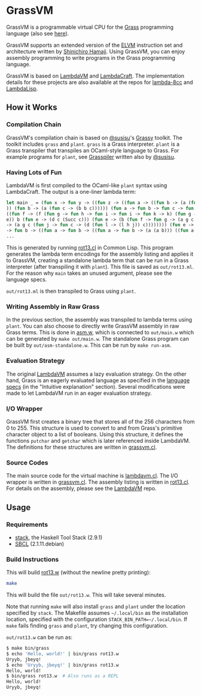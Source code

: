 # GrassVM
GrassVM is a programmable virtual CPU for the [Grass](http://www.blue.sky.or.jp/grass/) programming language (also see [here](https://esolangs.org/wiki/Grass)).

GrassVM supports an extended version of the [ELVM](https://github.com/shinh/elvm) instruction set and architecture written by [Shinichiro Hamaji](https://github.com/shinh).
Using GrassVM, you can enjoy assembly programming to write programs in the Grass programming language.

GrassVM is based on [LambdaVM](https://github.com/woodrush/lambdavm) and [LambdaCraft](https://github.com/woodrush/lambdacraft).
The implementation details for these projects are also available at the repos for [lambda-8cc](https://github.com/woodrush/lambda-8cc) and [LambdaLisp](https://github.com/woodrush/lambdalisp).


## How it Works
### Compilation Chain
GrassVM's compilation chain is based on [@susisu](https://github.com/susisu)'s [Grassy](https://github.com/susisu/Grassy) toolkit.
The toolkit includes `grass` and `plant`.
`grass` is a Grass interpreter.
`plant` is a Grass transpiler that transpiles an OCaml-style language to Grass.
For example programs for `plant`, see [Grasspiler](https://github.com/susisu/Grasspiler) written also by [@susisu](https://github.com/susisu).

### Having Lots of Fun
LambdaVM is first compiled to the OCaml-like `plant` syntax using LambdaCraft.
The output is a one-liner lambda term:

```ocaml
let main _ = (fun x -> fun y -> ((fun z -> ((fun a -> ((fun b -> (a (fun c -> (b b c))
)) (fun b -> (a (fun c -> (b b c)))))) (fun a -> fun b -> fun c -> fun d -> ((fun e ->
((fun f -> (f (fun g -> fun h -> fun i -> fun i -> fun k -> k) (fun g -> fun h -> g)))
e)) b (fun e -> (d c (Succ c))) (fun e -> (b (fun f -> fun g -> (a g c (fun h -> fun c
-> (a g c (fun j -> fun c -> (d (fun l -> (l h j)) c)))))))) (fun e -> e))) z ((fun a 
-> fun b -> ((fun a -> fun b -> ((fun a -> fun b -> (a (a b))) ((fun a -> fun b -> ((
...
```

This is generated by running [rot13.cl](src/rot13.cl) in Common Lisp.
This program generates the lambda term encodings for the assembly listing
and applies it to GrassVM, creating a standalone lambda term that can be run in a Grass interpreter
(after transpiling it with `plant`).
This file is saved as `out/rot13.ml`.
For the reason why `main` takes an unused argument, please see the language specs.

`out/rot13.ml` is then transpiled to Grass using `plant`.

### Writing Assembly in Raw Grass
In the previous section, the assembly was transpiled to lambda terms using `plant`.
You can also choose to directly write GrassVM assembly in raw Grass terms.
This is done in [asm.w](examples/asm.w), which is connected to `out/main.w`
which can be generated by `make out/main.w`.
The standalone Grass program can be built by `out/asm-standalone.w`.
This can be run by `make run-asm`.


### Evaluation Strategy
The original [LambdaVM](https://github.com/woodrush/lambdavm) assumes a lazy evaluation strategy.
On the other hand, Grass is an eagerly evaluated language as specified in the [language specs](http://www.blue.sky.or.jp/grass/) (in the "Intuitive explanation" section).
Several modifications were made to let LambdaVM run in an eager evaluation strategy.

### I/O Wrapper
GrassVM first creates a binary tree that stores all of the 256 characters from 0 to 255.
This structure is used to convert to and from Grass's primitive character object to a list of booleans.
Using this structure, it defines the functions `putchar` and `getchar` which is later referenced inside LambdaVM.
The definitions for these structures are written in [grassvm.cl](src/lambdavm.cl).

### Source Codes
The main source code for the virtual machine is [lambdavm.cl](src/lambdavm.cl).
The I/O wrapper is written in [grassvm.cl](src/lambdavm.cl).
The assembly listing is written in [rot13.cl](src/rot13.cl).
For details on the assembly, please see the [LambdaVM](https://github.com/woodrush/lambdavm) repo.


## Usage
### Requirements
- [stack](https://docs.haskellstack.org/en/stable/), the Haskell Tool Stack (2.9.1)
- [SBCL](https://www.sbcl.org/) (2.1.11.debian)

### Build Instructions
This will build [rot13.w](https://gist.github.com/woodrush/360a4e741e40084b34ecfe3aa9e00c95) (without the newline pretty printing):

```sh
make
```

This will build the file `out/rot13.w`.
This will take several minutes.

Note that running `make` will also install `grass` and `plant`
under the location specified by `stack`.
The Makefile assumes `~/.local/bin` as the installation location,
specified with the configuration `STACK_BIN_PATH=~/.local/bin`.
If `make` fails finding `grass` and `plant`, try changing this configuration.

`out/rot13.w` can be run as:

```sh
$ make bin/grass
$ echo 'Hello, world!' | bin/grass rot13.w
Uryyb, jbeyq!
$ echo 'Uryyb, jbeyq!' | bin/grass rot13.w
Hello, world!
$ bin/grass rot13.w  # Also runs as a REPL
Hello, world!
Uryyb, jbeyq!
```
